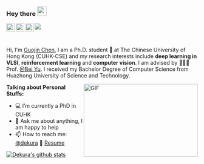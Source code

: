 ### Hey there <img src="https://media.giphy.com/media/hvRJCLFzcasrR4ia7z/giphy.gif" width="25px">
<!-- <a href="https://discord.gg/XTW52Kt">
  <img align="left" alt="Abhishek's Discord" width="22px" src="https://cdn.jsdelivr.net/npm/simple-icons@v3/icons/discord.svg" />
</a> -->
<!-- <a href="https://twitter.com/abhisheknaiidu">
  <img align="left" alt="Abhishek Naidu | Twitter" width="22px" src="https://cdn.jsdelivr.net/npm/simple-icons@v3/icons/twitter.svg" />
</a> -->
<a href="https://www.linkedin.com/in/dekura/">
  <img align="left" alt="Guojin Chen's LinkdeIN" width="22px" src="https://cdn.jsdelivr.net/npm/simple-icons@v3/icons/linkedin.svg" />
</a>
<!-- <a href="https://t.me/abhisheknaiidu">
  <img align="left" alt="Abhishek's Telegram" width="22px" src="https://cdn.jsdelivr.net/npm/simple-icons@v3/icons/telegram.svg" />
</a> -->
<a href="https://www.instagram.com/dekura_chan/">
  <img align="left" alt="Guojin Chen's Instagram" width="22px" src="https://cdn.jsdelivr.net/npm/simple-icons@v3/icons/instagram.svg" />
</a>
<!-- <a href="https://www.reddit.com/user/geekyabhi/">
  <img align="left" alt="Abhishek's Reddit" width="22px" src="https://cdn.jsdelivr.net/npm/simple-icons@v3/icons/reddit.svg" />
</a> -->
<!-- <a href="https://leetcode.com/abhisheknaiidu/">
  <img align="left" alt="Abhishek's Leetcode" width="22px" src="https://cdn.jsdelivr.net/npm/simple-icons@v3/icons/leetcode.svg" />
</a> -->
<a href="https://scholar.google.com/citations?user=842nSvkAAAAJ&hl=zh-CN">
  <img align="left" alt="Guojin Chen's Google Scholar" width="22px" src="https://cdn.jsdelivr.net/npm/simple-icons@3.12.4/icons/googlescholar.svg" />
</a>

![](https://visitor-badge.glitch.me/badge?page_id=dekura.dekura)

<br />

Hi, I'm [Guojin Chen](http://dekura.github.io/), I am a Ph.D. student 🚀  at The Chinese University of Hong Kong (CUHK-CSE) and my research interests include <b>deep learning in VLSI</b>, <b>reinforcement learning</b> and <b>computer vision</b>. I am advised by 👨🏽‍💼Prof. [@Bei Yu](http://www.cse.cuhk.edu.hk/~byu/). I received my Bachelor Degree of Computer Science from Huazhong University of Science and Technology.

  <img align="right" alt="GIF" src="https://github.com/dekura/dekura/blob/master/code.gif?raw=true" width="300" height="192" />
  
**Talking about Personal Stuffs:**

- 💻 I’m currently a PhD in CUHK
- 💬 Ask me about anything, I am happy to help
- 📫 How to reach me: [@dekura](http://dekura.github.io/) 📝 [Resume](https://dekura.github.io/data/cv.pdf)

[![Dekura's github stats](https://github-readme-stats.vercel.app/api?username=dekura&count_private=true&show_icons=true&theme=radical)](https://github.com/dekura/github-readme-stats)
